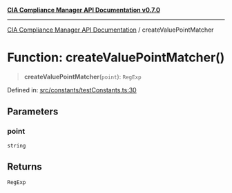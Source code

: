[**CIA Compliance Manager API Documentation v0.7.0**](../README.md)

***

[CIA Compliance Manager API Documentation](../globals.md) / createValuePointMatcher

# Function: createValuePointMatcher()

> **createValuePointMatcher**(`point`): `RegExp`

Defined in: [src/constants/testConstants.ts:30](https://github.com/Hack23/cia-compliance-manager/blob/main/src/constants/testConstants.ts#L30)

## Parameters

### point

`string`

## Returns

`RegExp`
